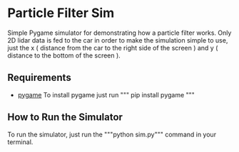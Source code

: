 # Particle Filter Sim
Simple Pygame simulator for demonstrating how a particle filter works. Only 2D lidar data is fed to the car in order to make the simulation simple to use, just the x ( distance from the car to the right side of the screen ) and y ( distance to the bottom of the screen ). 

## Requirements
- [pygame](https://www.pygame.org/news)
To install pygame just run 
"""
pip install pygame
"""

## How to Run the Simulator 
To run the simulator, just run the """python sim.py""" command in your terminal.
